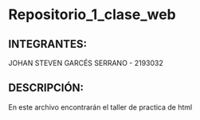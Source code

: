 # Repositorio_1_clase_web
## INTEGRANTES:
JOHAN STEVEN GARCÉS SERRANO - 2193032
## DESCRIPCIÓN: 
En este archivo encontrarán el taller de practica de html 
